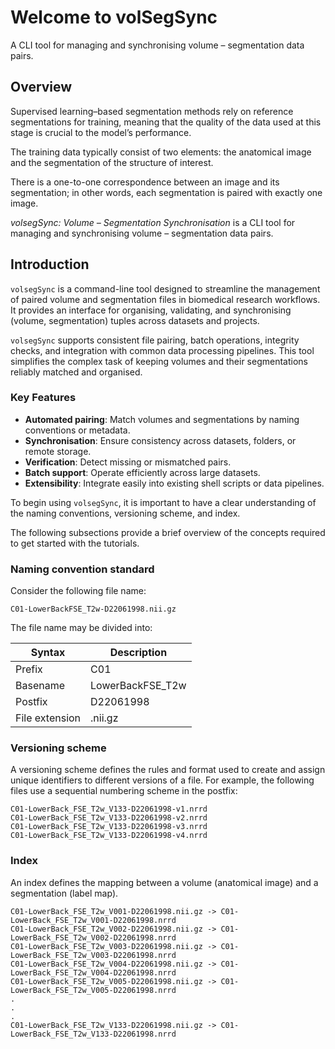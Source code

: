 # Welcome to volSegSync

A CLI tool for managing and synchronising volume – segmentation data pairs.

## Overview

Supervised learning–based segmentation methods rely on reference segmentations for training, meaning that the quality of the data used at this stage is crucial to the model’s performance.

The training data typically consist of two elements: the anatomical image and the segmentation of the structure of interest.

There is a one-to-one correspondence between an image and its segmentation; in other words, each segmentation is paired with exactly one image.

*volsegSync: Volume – Segmentation Synchronisation* is a CLI tool for managing and synchronising volume – segmentation data pairs. 


## Introduction

`volsegSync` is a command-line tool designed to streamline the management of paired volume and segmentation files in biomedical research workflows. It provides an interface for organising, validating, and synchronising (volume, segmentation) tuples across datasets and projects.

`volsegSync` supports consistent file pairing, batch operations, integrity checks, and integration with common data processing pipelines. This tool simplifies the complex task of keeping volumes and their segmentations reliably matched and organised.

### Key Features

- **Automated pairing**: Match volumes and segmentations by naming conventions or metadata.
- **Synchronisation**: Ensure consistency across datasets, folders, or remote storage.
- **Verification**: Detect missing or mismatched pairs.
- **Batch support**: Operate efficiently across large datasets.
- **Extensibility**: Integrate easily into existing shell scripts or data pipelines.

To begin using `volsegSync`, it is important to have a clear understanding of the naming conventions, versioning scheme, and index.

The following subsections provide a brief overview of the concepts required to get started with the tutorials.

### Naming convention standard

Consider the following file name:

```
C01-LowerBackFSE_T2w-D22061998.nii.gz
```

The file name may be divided into:

| Syntax | Description |
| ----------- | ----------- |
| Prefix | C01 |
| Basename | LowerBackFSE_T2w |
| Postfix | D22061998 |
| File extension | .nii.gz |


### Versioning scheme

A versioning scheme defines the rules and format used to create and assign unique identifiers to different versions of a file. For example, the following files use a sequential numbering scheme in the postfix:

```
C01-LowerBack_FSE_T2w_V133-D22061998-v1.nrrd
C01-LowerBack_FSE_T2w_V133-D22061998-v2.nrrd
C01-LowerBack_FSE_T2w_V133-D22061998-v3.nrrd
C01-LowerBack_FSE_T2w_V133-D22061998-v4.nrrd
```

### Index

An index defines the mapping between a volume (anatomical image) and a segmentation (label map).

```
C01-LowerBack_FSE_T2w_V001-D22061998.nii.gz -> C01-LowerBack_FSE_T2w_V001-D22061998.nrrd
C01-LowerBack_FSE_T2w_V002-D22061998.nii.gz -> C01-LowerBack_FSE_T2w_V002-D22061998.nrrd
C01-LowerBack_FSE_T2w_V003-D22061998.nii.gz -> C01-LowerBack_FSE_T2w_V003-D22061998.nrrd
C01-LowerBack_FSE_T2w_V004-D22061998.nii.gz -> C01-LowerBack_FSE_T2w_V004-D22061998.nrrd
C01-LowerBack_FSE_T2w_V005-D22061998.nii.gz -> C01-LowerBack_FSE_T2w_V005-D22061998.nrrd
.
.
.
C01-LowerBack_FSE_T2w_V133-D22061998.nii.gz -> C01-LowerBack_FSE_T2w_V133-D22061998.nrrd
```